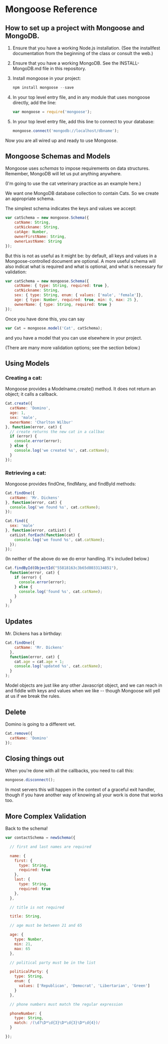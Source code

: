 # Mongoose Reference

## How to set up a project with Mongoose and MongoDB.

1. Ensure that you have a working Node.js installation.  (See the installfest documentation from the beginning of the class or consult the web.)

2. Ensure that you have a working MongoDB. See the INSTALL-MongoDB.md file in this repository.

3. Install mongoose in your project:

    ```javascript
    npm install mongoose --save
    ```

4. In your top level entry file, and in any module that uses mongoose directly, add the line:

    ```javascript
    var mongoose = require('mongoose');
    ```

5. In your top level entry file, add this line to connect to your database:

    ```javascript
    mongoose.connect('mongodb://localhost/dbname');
    ```

Now you are all wired up and ready to use Mongoose.

## Mongoose Schemas and Models

Mongoose uses *schemas* to impose requirements on data structures.  Remember, MongoDB will let us put anything anywhere.

(I'm going to use the cat veterinary practice as an example here.)

We want one MongoDB database collection to contain Cats.  So we create an appropriate schema.

The simplest schema indicates the keys and values we accept: 

```javascript
var catSchema = new mongoose.Schema({
    catName: String,
    catNickname: String,
    catAge: Number,
    ownerFirstName: String,
    ownerLastName: String
});
```

But this is not as useful as it might be: by default, all keys and values in a Mongoose-controlled document are optional. A more useful schema will also indicat what is required and what is optional, and what is necessary for validation:

```javascript
var catSchema = new mongoose.Schema({
    catName: { type: String, required: true },
    catNickname: String,
    sex: { type: String, enum: { values: ['male', 'female']},
    age: { type: Number, required: true, min: 0, max: 25 },
    ownerName: { type: String, required: true }
});
```

Once you have done this, you can say 

```javascript
var Cat = mongoose.model('Cat', catSchema);
```

and you have a model that you can use elsewhere in your project.

(There are many more validation options; see the section below.)

## Using Models 

### Creating a cat:

Mongoose provides a Modelname.create() method.  It does not return an object; it calls a callback.

```javascript
Cat.create({
  catName: 'Domino',
  age: 1,
  sex: 'male',
  ownerName: 'Charlton Wilbur'
}, function(error, cat) {
  // create returns the new cat in a callbac
  if (error) {
    console.error(error);
  } else {
    console.log('we created %s', cat.catName);
  }
});
```

### Retrieving a cat:

Mongoose provides findOne, findMany, and findById methods:

```javascript
Cat.findOne({
  catName: 'Mr. Dickens'
}, function(error, cat) {
  console.log('we found %s', cat.catName);
});

```

```javascript
Cat.find({
  sex: 'male'
}, function(error, catList) {
  catList.forEach(function(cat) {
    console.log('we found %s', cat.catName);
  });
});
```

(In neither of the above do we do error handling.  It's included below.)

```javascript
Cat.findById(ObjectId("55818163c3b65d8033134851"),
  function(error, cat) {
    if (error) {
      console.error(error);
    } else {
      console.log('found %s', cat.catName);
    }
  }
);
```

## Updates

Mr. Dickens has a birthday:

```javascript
Cat.findOne({
    catName: 'Mr. Dickens'
  },
  function(error, cat) {
    cat.age = cat.age + 1;
    console.log('updated %s', cat.catName);
  }
);
```

Model objects are just like any other Javascript object, and we can reach in and fiddle with keys and values when we like -- though Mongoose will yell at us if we break the rules.

## Delete

Domino is going to a different vet.

```javascript
Cat.remove({
  catName: 'Domino'
});

```

## Closing things out

When you're done with all the callbacks, you need to call this:

```javascript
mongoose.disconnect();
```

In most servers this will happen in the context of a graceful exit handler, though if you have another way of knowing all your work is done that works too.

## More Complex Validation

Back to the schema!

```javascript
var contactSchema = newSchema({

  // first and last names are required

  name: {
    first: {
      type: String,
      required: true
    },
    last: {
      type: String,
      required: true
    },
  },

  // title is not required

  title: String,

  // age must be between 21 and 65

  age: {
    type: Number,
    min: 21,
    max: 65
  },

  // political party must be in the list

  politicalParty: {
    type: String,
    enum: {
      values: ['Republican', 'Democrat', 'Libertarian', 'Green']
    }
  },

  // phone numbers must match the regular expression

  phoneNumber: {
    type: String,
    match: /(\d?\D*\d{3}\D*\d{3}\D*\d{4})/
  }

});
```



